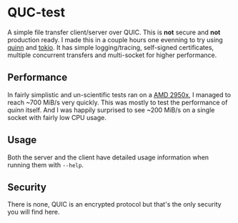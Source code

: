 # QUC-test

A simple file transfer client/server over QUIC. This is **not** secure and **not** production ready. I made this in a couple hours one evenning to try using [quinn](https://crates.io/crates/quinn) and [tokio](https://tokio.rs). It has simple logging/tracing, self-signed certificates, multiple concurrent transfers and multi-socket for higher performance.

## Performance

In fairly simplistic and un-scientific tests ran on a [AMD 2950x](https://www.amd.com/en/products/cpu/amd-ryzen-threadripper-2950x), I managed to reach ~700 MiB/s very quickly. This was mostly to test the performance of *quinn* itself. And I was happily surprised to see ~200 MiB/s on a single socket with fairly low CPU usage.

## Usage

Both the server and the client have detailed usage information when running them with `--help`.

## Security

There is none, QUIC is an encrypted protocol but that's the only security you will find here.
